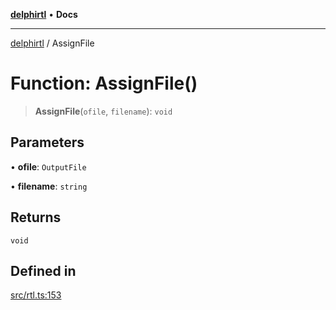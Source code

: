 [**delphirtl**](../README.md) • **Docs**

***

[delphirtl](../globals.md) / AssignFile

# Function: AssignFile()

> **AssignFile**(`ofile`, `filename`): `void`

## Parameters

• **ofile**: `OutputFile`

• **filename**: `string`

## Returns

`void`

## Defined in

[src/rtl.ts:153](https://github.com/chuacw/delphirtl/blob/df8a1102afe240ac0634e8cf60783cbd5a5ad06f/src/rtl.ts#L153)
